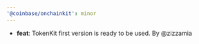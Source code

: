 ```yaml
---
'@coinbase/onchainkit': minor
---
```


- **feat**: TokenKit first version is ready to be used. By @zizzamia

